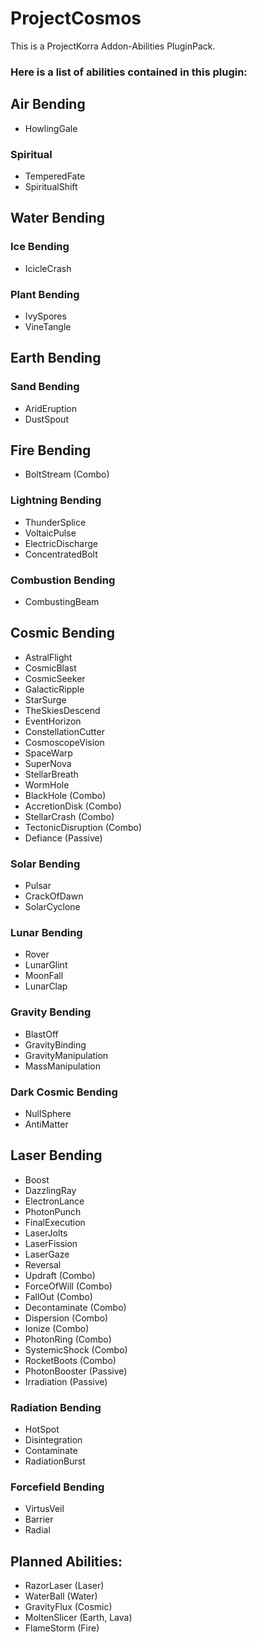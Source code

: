 # ProjectCosmos
This is a ProjectKorra Addon-Abilities PluginPack.

### Here is a list of abilities contained in this plugin:

## Air Bending
- HowlingGale
### Spiritual
- TemperedFate
- SpiritualShift

## Water Bending
### Ice Bending
- IcicleCrash
### Plant Bending
- IvySpores
- VineTangle

## Earth Bending
### Sand Bending
- AridEruption
- DustSpout

## Fire Bending
- BoltStream (Combo)
### Lightning Bending
- ThunderSplice
- VoltaicPulse
- ElectricDischarge
- ConcentratedBolt
### Combustion Bending
- CombustingBeam

## Cosmic Bending
- AstralFlight
- CosmicBlast
- CosmicSeeker
- GalacticRipple
- StarSurge
- TheSkiesDescend
- EventHorizon
- ConstellationCutter
- CosmoscopeVision
- SpaceWarp
- SuperNova
- StellarBreath
- WormHole
- BlackHole (Combo)
- AccretionDisk (Combo)
- StellarCrash (Combo)
- TectonicDisruption (Combo)
- Defiance (Passive)
### Solar Bending
- Pulsar
- CrackOfDawn
- SolarCyclone
### Lunar Bending
- Rover
- LunarGlint
- MoonFall
- LunarClap
### Gravity Bending
- BlastOff
- GravityBinding
- GravityManipulation
- MassManipulation
### Dark Cosmic Bending
- NullSphere
- AntiMatter

## Laser Bending
- Boost
- DazzlingRay
- ElectronLance
- PhotonPunch
- FinalExecution
- LaserJolts
- LaserFission
- LaserGaze
- Reversal
- Updraft (Combo)
- ForceOfWill (Combo)
- FallOut (Combo)
- Decontaminate (Combo)
- Dispersion (Combo)
- Ionize (Combo)
- PhotonRing (Combo)
- SystemicShock (Combo)
- RocketBoots (Combo)
- PhotonBooster (Passive)
- Irradiation (Passive)
### Radiation Bending
- HotSpot
- Disintegration
- Contaminate
- RadiationBurst
### Forcefield Bending
- VirtusVeil
- Barrier
- Radial

## Planned Abilities:
- RazorLaser (Laser)
- WaterBall (Water)
- GravityFlux (Cosmic)
- MoltenSlicer (Earth, Lava)
- FlameStorm (Fire)
